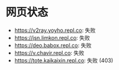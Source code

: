 # 网页状态
- https://v2ray.yoyho.repl.co: 失败
- https://jsn.limkon.repl.co: 失败
- https://deo.babox.repl.co: 失败
- https://v.chavir.repl.co: 失败
- https://tote.kaikaixin.repl.co: 失败 (403)
